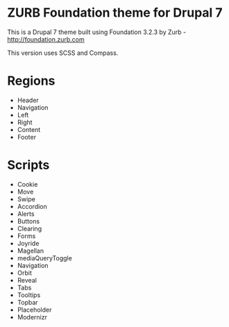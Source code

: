 ZURB Foundation theme for Drupal 7
============================

This is a Drupal 7 theme built using Foundation 3.2.3 by Zurb - http://foundation.zurb.com

This version uses SCSS and Compass.


Regions
============================

* Header
* Navigation
* Left
* Right
* Content
* Footer


Scripts
============================

* Cookie
* Move
* Swipe
* Accordion
* Alerts
* Buttons
* Clearing
* Forms
* Joyride
* Magellan
* mediaQueryToggle
* Navigation
* Orbit
* Reveal
* Tabs
* Tooltips
* Topbar
* Placeholder
* Modernizr